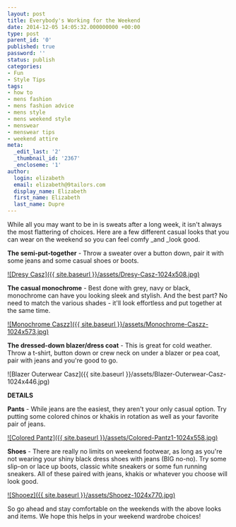 ```yaml
---
layout: post
title: Everybody's Working for the Weekend
date: 2014-12-05 14:05:32.000000000 +00:00
type: post
parent_id: '0'
published: true
password: ''
status: publish
categories:
- Fun
- Style Tips
tags:
- how to
- mens fashion
- mens fashion advice
- mens style
- mens weekend style
- menswear
- menswear tips
- weekend attire
meta:
  _edit_last: '2'
  _thumbnail_id: '2367'
  _encloseme: '1'
author:
  login: elizabeth
  email: elizabeth@9tailors.com
  display_name: Elizabeth
  first_name: Elizabeth
  last_name: Dupre
---
```

While all you may want to be in is sweats after a long week, it isn't always the most flattering of choices. Here are a few different casual looks that you can wear on the weekend so you can feel comfy _and _look good.

**The semi-put-together** \- Throw a sweater over a button down, pair it with some jeans and some casual shoes or boots.

[![Dresy Casz]({{ site.baseurl }}/assets/Dresy-Casz-1024x508.jpg)](http://blog.9tailors.com/uploads/Monochrome-Caszz.jpg)

**The casual monochrome** \- Best done with grey, navy or black, monochrome can have you looking sleek and stylish. And the best part? No need to match the various shades - it'll look effortless and put together at the same time.

[![Monochrome Caszz]({{ site.baseurl }}/assets/Monochrome-Caszz-1024x573.jpg)](http://blog.9tailors.com/uploads/Monochrome-Caszz.jpg)

**The dressed-down blazer/dress coat** \- This is great for cold weather. Throw a t-shirt, button down or crew neck on under a blazer or pea coat, pair with jeans and you're good to go.

![Blazer Outerwear Casz]({{ site.baseurl }}/assets/Blazer-Outerwear-Casz-1024x446.jpg)

**DETAILS**

**Pants** \- While jeans are the easiest, they aren't your only casual option. Try putting some colored chinos or khakis in rotation as well as your favorite pair of jeans.

[![Colored Pantz]({{ site.baseurl }}/assets/Colored-Pantz1-1024x558.jpg)](http://blog.9tailors.com/uploads/Colored-Pantz1.jpg)

**Shoes** \- There are really no limits on weekend footwear, as long as you're not wearing your shiny black dress shoes with jeans (BIG no-no). Try some slip-on or lace up boots, classic white sneakers or some fun running sneakers. All of these paired with jeans, khakis or whatever you choose will look good.

[![Shooez]({{ site.baseurl }}/assets/Shooez-1024x770.jpg)](http://blog.9tailors.com/uploads/Shooez.jpg)

So go ahead and stay comfortable on the weekends with the above looks and items. We hope this helps in your weekend wardrobe choices!